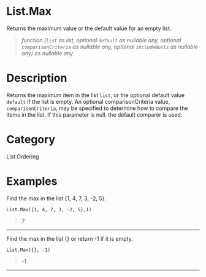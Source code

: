 ﻿# List.Max
Returns the maximum value or the default value for an empty list.
> _function (<code>list</code> as list, optional <code>default</code> as nullable any, optional <code>comparisonCriteria</code> as nullable any, optional <code>includeNulls</code> as nullable any) as nullable any_
# Description 
Returns the maximum item in the list <code>list</code>, or the optional default value <code>default</code> if the list is empty. 
    An optional comparisonCriteria value, <code>comparisonCriteria</code>, may be specified to determine how to compare the items in the list. If this parameter is null, the default comparer is used.
# Category 
List.Ordering
# Examples 
Find the max in the list {1, 4, 7, 3, -2, 5}.
```
List.Max({1, 4, 7, 3, -2, 5},1)
```
> 7
***
Find the max in the list {} or return -1 if it is empty. 
```
List.Max({}, -1)
```
> -1
***
